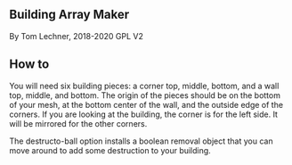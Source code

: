 Building Array Maker
--------------------
By Tom Lechner, 2018-2020
GPL V2


How to
------
You will need six building pieces: a corner top, middle, bottom, and a wall top, middle, and bottom.
The origin of the pieces should be on the bottom of your mesh, at the bottom center of the wall,
and the outside edge of the corners. If you are looking at the building, the corner is for the left
side. It will be mirrored for the other corners.

The destructo-ball option installs a boolean removal object that you can move around to add some
destruction to your building.


